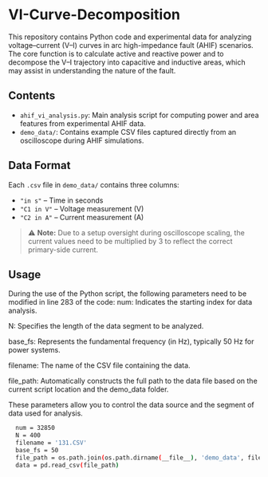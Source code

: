# VI-Curve-Decomposition

This repository contains Python code and experimental data for analyzing voltage–current (V–I) curves in arc high-impedance fault (AHIF) scenarios. The core function is to calculate active and reactive power and to decompose the V–I trajectory into capacitive and inductive areas, which may assist in understanding the nature of the fault.

## Contents

- `ahif_vi_analysis.py`: Main analysis script for computing power and area features from experimental AHIF data.
- `demo_data/`: Contains example CSV files captured directly from an oscilloscope during AHIF simulations.

## Data Format

Each `.csv` file in `demo_data/` contains three columns:

- `"in s"` – Time in seconds  
- `"C1 in V"` – Voltage measurement (V)  
- `"C2 in A"` – Current measurement (A)  

> ⚠️ **Note:** Due to a setup oversight during oscilloscope scaling, the current values need to be multiplied by 3 to reflect the correct primary-side current.

## Usage

During the use of the Python script, the following parameters need to be modified in line 283 of the code:
num: Indicates the starting index for data analysis.

N: Specifies the length of the data segment to be analyzed.

base_fs: Represents the fundamental frequency (in Hz), typically 50 Hz for power systems.

filename: The name of the CSV file containing the data.

file_path: Automatically constructs the full path to the data file based on the current script location and the demo_data folder.

These parameters allow you to control the data source and the segment of data used for analysis.

```bash
  num = 32850
  N = 400
  filename = '131.CSV'
  base_fs = 50
  file_path = os.path.join(os.path.dirname(__file__), 'demo_data', filename)
  data = pd.read_csv(file_path)
